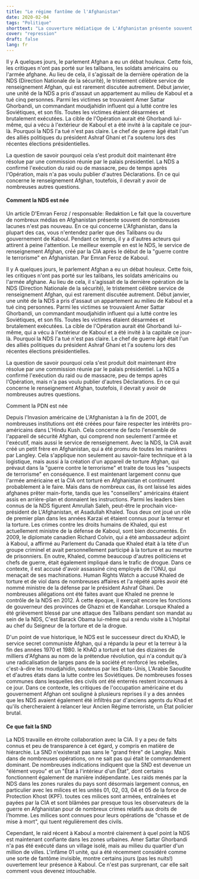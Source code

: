 ```yaml
---
title: "Le régime fantôme de l'Afghanistan"
date: 2020-02-04
tags: "Politique"
shorttext: "La couverture médiatique de L'Afghanistan présente souvent de nombreuses lacunes, rien de nouveau? Se peut-il que L'Afghanistan soit plus que Kaboul et les Talibans?"
cover: "repression"
draft: false
lang: fr
---
```


Il y A quelques jours, le parlement Afghan a eu un débat houleux. Cette fois, les critiques n'ont pas porté sur les talibans, les soldats américains ou l'armée afghane. Au lieu de cela, il s'agissait de la dernière opération de la NDS (Direction Nationale de la sécurité), le tristement célèbre service de renseignement Afghan, qui est rarement discutée autrement. Début janvier, une unité de la NDS a pris d'assaut un appartement au milieu de Kaboul et a tué cinq personnes. Parmi les victimes se trouvaient Amer Sattar Ghorbandi, un commandant moudjahidin influent qui a lutté contre les Soviétiques, et son fils. Toutes les victimes étaient désarmées et brutalement exécutées. La cible de l'Opération aurait été Ghorbandi lui-même, qui a vécu à l'extérieur de Kaboul et a été invité à la capitale ce jour-là. Pourquoi la NDS l'a tué n'est pas claire. Le chef de guerre âgé était l'un des alliés politiques du président Ashraf Ghani et l'a soutenu lors des récentes élections présidentielles.

La question de savoir pourquoi cela s'est produit doit maintenant être résolue par une commission réunie par le palais présidentiel. La NDS a confirmé l'exécution du raid ou de massacre, peu de temps après l'Opération, mais n'a pas voulu publier d'autres Déclarations. En ce qui concerne le renseignement Afghan, toutefois, il devrait y avoir de nombreuses autres questions.

#### Comment la NDS est née

Un article D'Emran Feroz / responsable: Redaktion
Le fait que la couverture de nombreux médias en Afghanistan présente souvent de nombreuses lacunes n'est pas nouveau. En ce qui concerne L'Afghanistan, dans la plupart des cas, vous n'entendez parler que des Talibans ou du gouvernement de Kaboul. Pendant ce temps, il y a d'autres acteurs qui attirent à peine l'attention. Le meilleur exemple en est le NDS, le service de renseignement Afghan, créé par la CIA après le début de la "guerre contre le terrorisme" en Afghanistan. Par Emran Feroz de Kaboul.

Il y A quelques jours, le parlement Afghan a eu un débat houleux. Cette fois, les critiques n'ont pas porté sur les talibans, les soldats américains ou l'armée afghane. Au lieu de cela, il s'agissait de la dernière opération de la NDS (Direction Nationale de la sécurité), le tristement célèbre service de renseignement Afghan, qui est rarement discutée autrement. Début janvier, une unité de la NDS a pris d'assaut un appartement au milieu de Kaboul et a tué cinq personnes. Parmi les victimes se trouvaient Amer Sattar Ghorbandi, un commandant moudjahidin influent qui a lutté contre les Soviétiques, et son fils. Toutes les victimes étaient désarmées et brutalement exécutées. La cible de l'Opération aurait été Ghorbandi lui-même, qui a vécu à l'extérieur de Kaboul et a été invité à la capitale ce jour-là. Pourquoi la NDS l'a tué n'est pas claire. Le chef de guerre âgé était l'un des alliés politiques du président Ashraf Ghani et l'a soutenu lors des récentes élections présidentielles.

La question de savoir pourquoi cela s'est produit doit maintenant être résolue par une commission réunie par le palais présidentiel. La NDS a confirmé l'exécution du raid ou de massacre, peu de temps après l'Opération, mais n'a pas voulu publier d'autres Déclarations. En ce qui concerne le renseignement Afghan, toutefois, il devrait y avoir de nombreuses autres questions.

Comment la PDN est née

Depuis l'Invasion américaine de L'Afghanistan à la fin de 2001, de nombreuses institutions ont été créées pour faire respecter les intérêts pro-américains dans L'Hindu Kush. Cela concerne de facto l'ensemble de l'appareil de sécurité Afghan, qui comprend non seulement l'armée et l'exécutif, mais aussi le service de renseignement. Avec la NDS, la CIA avait créé un petit frère en Afghanistan, qui a été promu de toutes les manières par Langley. Cela s'applique non seulement au savoir-faire technique et à la logistique, mais aussi à la création d'un appareil de torture Afghan, qui prévaut dans la "guerre contre le terrorisme" et traite de tous les "suspects de terrorisme" en conséquence. Il est maintenant largement connu que l'armée américaine et la CIA ont torturé en Afghanistan et continuent probablement à le faire. Mais dans de nombreux cas, ils ont laissé les aides afghanes prêter main-forte, tandis que les "conseillers" américains étaient assis en arrière-plan et donnaient les instructions. Parmi les leaders bien connus de la NDS figurent Amrullah Saleh, peut-être le prochain vice-président de L'Afghanistan, et Asadullah Khaled. Tous deux ont joué un rôle de premier plan dans les années Karzai et étaient connus pour la terreur et la torture. Les crimes contre les droits humains de Khaled, qui est actuellement ministre de la défense de Kaboul, sont bien documentés. En 2009, le diplomate canadien Richard Colvin, qui a été ambassadeur adjoint à Kaboul, a affirmé au Parlement du Canada que Khaled était à la tête d'un groupe criminel et avait personnellement participé à la torture et au meurtre de prisonniers. En outre, Khaled, comme beaucoup d'autres politiciens et chefs de guerre, était également impliqué dans le trafic de drogue. Dans ce contexte, il est accusé d'avoir assassiné cinq employés de l'ONU, qui menaçait de ses machinations. Human Rights Watch a accusé Khaled de torture et de viol dans de nombreuses affaires et l'a répété après avoir été nommé ministre de la défense par le président Ashraf Ghani. De nombreuses allégations ont été faites avant que Khaled ne prenne le contrôle de la NDS en 2012. À cette époque, il exerçait encore les fonctions de gouverneur des provinces de Ghazni et de Kandahar. Lorsque Khaled a été grièvement blessé par une attaque des Talibans pendant son mandat au sein de la NDS, C'est Barack Obama lui-même qui a rendu visite à L'hôpital au chef du Seigneur de la torture et de la drogue.

D'un point de vue historique, le NDS est le successeur direct du KhAD, le service secret communiste Afghan, qui a répandu la peur et la terreur à la fin des années 1970 et 1980. le KhAD a torturé et tué des dizaines de milliers d'Afghans au nom de la prétendue révolution, qui n'a conduit qu'à une radicalisation de larges pans de la société et renforcé les rebelles, c'est-à-dire les moudjahidin, soutenus par les États-Unis, L'Arabie Saoudite et d'autres états dans la lutte contre les Soviétiques. De nombreuses fosses communes dans lesquelles des civils ont été enterrés restent inconnues à ce jour. Dans ce contexte, les critiques de l'occupation américaine et du gouvernement Afghan ont souligné à plusieurs reprises il y a des années que les NDS avaient également été infiltrés par d'anciens agents du Khad et qu'ils chercheraient à relancer leur Ancien Régime terroriste, un État policier brutal.

#### Ce que fait la SND

La NDS travaille en étroite collaboration avec la CIA. Il y a peu de faits connus et peu de transparence à cet égard, y compris en matière de hiérarchie. La SND n'existerait pas sans le "grand frère" de Langley. Mais dans de nombreuses opérations, on ne sait pas qui était le commandement dominant. De nombreuses indications indiquent que la SND est devenue un "élément voyou" et un "État à l'intérieur d'un État", dont certains fonctionnent également de manière indépendante. Les raids menés par la NDS dans les zones rurales du pays sont désormais largement connus, en particulier avec les milices et les unités 01, 02, 03, 04 et 05 de la force de Protection Khost (KPF). toutes ces milices sont armées, entraînées et payées par la CIA et sont blâmées par presque tous les observateurs de la guerre en Afghanistan pour de nombreux crimes relatifs aux droits de l'homme. Les milices sont connues pour leurs opérations de "chasse et de mise à mort", qui tuent régulièrement des civils.

Cependant, le raid récent à Kaboul a montré clairement à quel point la NDS est maintenant confiante dans les zones urbaines. Amer Sattar Ghorbandi n'a pas été exécuté dans un village isolé, mais au milieu du quartier d'un million de villes. L'infâme 01 unité, qui a été récemment considéré comme une sorte de fantôme invisible, montre certains jours (pas les nuits!) ouvertement leur présence à Kaboul. Ce n'est pas surprenant, car elle sait comment vous devenez intouchable.
